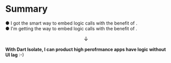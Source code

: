<PageTitleHeader section="Summary"/>

# Summary

● I got the smart way to embed logic calls <UniqueTechnicalTerm val="native C APIs"/> with the benefit of <TechnicalTerm val="dart:ffi"/>.  
● I'm getting the way to embed logic calls <UniqueTechnicalTerm val="platform-specific APIs"/> with the benefit of <TechnicalTerm val="Isolate Platform Channels"/>.

<div align="center" style="font-size: larger">↓</div>

**With Dart Isolate, I can product high perofrmance apps have <UniqueTerm val="Expensive"/> <UniqueTerm val="Native"/> logic without UI lag** :-)
